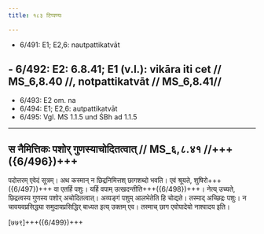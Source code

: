 ```yaml
---
title: १८३ टिप्पण्यः

---
```

- 6/491: E1; E2,6: nautpattikatvāt
## - 6/492: E2: 6.8.41; E1 (v.l.): vikāra iti cet // MS_6,8.40 //, notpattikatvāt // MS_6,8.41//
- 6/493: E2 om. na
- 6/494: E1; E2,6: autpattikatvāt
- 6/495: Vgl. MS 1.1.5 und ŚBh ad 1.1.5

____________________________________________


## स नैमित्तिकः पशोर् गुणस्याचोदितत्वात् // MS_६,८.४१ //+++({6/496})+++
पदोत्तरम् एवेदं सूत्रम्। अथ कस्मान् न छिद्रनिमित्तश् छागशब्दो भवति। एवं श्रूयते, शुषिरो+++({6/497})+++ वा एतर्हि पशुः। यर्हि वपाम् उत्खदन्तीति+++({6/498})+++। नेत्य् उच्यते, छिद्रत्वस्य गुणस्य पशोर् अचोदितत्वात्। अव्यङ्गं पशुम् आलभेतेति हि चोद्यते। तस्माद् अच्छिद्रः पशुः। न चावयवप्रसिद्ध्या समुदायप्रसिद्धिर् बाध्यत इत्य् उक्तम् एव। तस्माच् छाग एवोपादेयो नाश्वादय इति।

[७७९]+++({6/499})+++
